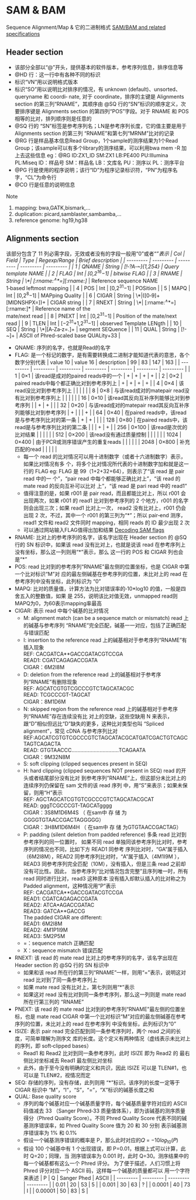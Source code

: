 # SAM & BAM
Sequence Alignment/Map & 它的二进制格式  [SAM/BAM and related specifications](https://samtools.github.io/hts-specs/)

## Header section
+ 该部分全部以“@”开头，提供基本的软件版本，参考序列信息，排序信息等
+ @HD 行：这一行中有各种不同的标识
+ 标识“VN”用以说明格式版本
+ 标识“SO”用以说明比对排序的情况，有 unknown (default)、unsorted、queryname 和 coordi‑
nate, 对于 coordinate，排序的主键是 Alignments section 的第三列“RNAME”，其顺序由 @SQ
行的“SN”标识的顺序定义，次要排序键是 Alignments section 的第四列“POS”字段。对于
RNAME 和 POS 相等的比对，排列顺序则是任意的
+ @SQ 行的 “SN”标签是参考序列名；LN是参考序列长度，它的值主要是用于 Alignments section 的第三列
“RNAME”和第七列“MRNM”比对的记录
+ @RG 行是样品基本信息Read Group，1个sample的测序结果为1个Read Group；该sample可以有多个library的测序结果，可以利用bwa mem -R 加上去这些信息 eg：@RG ID:ZX1_ID SM:ZX1 LB:PE400 PU:Illumina PL:Miseq ID：样品号 SM：样品名 LB：文库名 PU：测序以 PL：测序平台
+ @PG 行是使用的程序说明；该行“ID”为程序记录标识符，“PN”为程序名字，“CL”为命令行
+ @CO 行是任意的说明信息

> [!NOTE]
> 1. mapping: bwa,GATK,bismark,...
> 2. duplication: picard,samblaster,sambamba,...
> 3. reference genome: hg19,hg38

## Alignments section
该部分包含了 11 列必需字段，无效或者没有的字段一般用“0”或者“*”表示
| Col | Field | Type | Regexp/Range | Brief description |
| --------- | --------- | --------- | --------- | --------- |
| 1 | QNAME | String | \[!‑?A‑~]\{1,254} | Query template NAME |
| 2 | FLAG | Int | \[0,2<sup>16</sup>−1] | bitwise FLAG |
| 3 | RNAME | String | \\\*\| \[:rname:<sup>∧</sup>\*=]\[:rname:]* | Reference sequence NAME<br>1‑based leftmost mapping |
| 4 | POS | Int | \[0,2<sup>31</sup>−1] | POSition |
| 5 | MAPQ | Int | \[0,2<sup>8</sup>−1] | MAPping Quality |
| 6 | CIGAR | String |  \\\*\|\(\[0‑9]+\[MIDNSHPX=])+ | CIGAR string |
| 7 | RNEXT | String | \\\*\| \[:rname:<sup>∧</sup>\*=]\[:rname:]* | Reference name of the<br>mate/next read |
| 8 | PNEXT | Int |  \[0,2<sup>31</sup>−1] | Position of the mate/next<br>read |
| 9 | TLEN | Int | \[−2<sup>31</sup>+1,2<sup>31</sup>−1] | observed Template LENgth |
| 10 | SEQ | String | \\\*\|\[A‑Za‑z=.]+ | segment SEQuence |
| 11 | QUAL | String | \[!-~]+ | ASCII of Phred-scaled base QUALity+33 |
+ QNAME: 序列的名字，也就是Read的名字
+ FLAG: 是一个标记的数字，是有需要转换成二进制才能知道代表的意思，各个数字分别代表
  | value 10 | value 16 | description | 99 | 83 | 147 | 163 |
  | --------- | --------- | --------- | --------- | --------- | --------- | --------- |
  | 1 | 0×1 | 该read是成对的paired reads中的一个 | \+ | \+ | \+ | \+ |
  | 2 | 0×2 | paired reads中每个都正确比对到参考序列上 | \+ | \+ | \+ | \+ |
  | 4 | 0×4 | 该read没比对到参考序列上 | | | | |
  | 8 | 0×8 | 与该read成对的matepair read没有比对到参考序列上 | | | | |
  | 16 | 0×10 | 该read其反向互补序列能够比对到参考序列 | | \+ | \+ | |
  | 32 | 0×20 | 与该read成对的matepair read其反向互补序列能够比对到参考序列 | \+ | | | \+ |
  | 64 | 0×40 | 在paired reads中，该read是与参考序列比对的第一条 | \+ | \+ | | |
  | 128 | 0×80 | 在paired reads中，该read是与参考序列比对的第二条 | | | \+ | \+ |
  | 256 | 0×100 | 该read是次优的比对结果 | | | | |
  | 512 | 0×200 | 该read没有通过质量控制 | | | | |
  | 1024 | 0×400 | 由于PCR或测序错误产生的重复reads | | | | |
  | 2048 | 0×800 | 补充匹配的read | | | | |
  - 每一个 read 的比对情况可以用十进制数字（或者十六进制数字）表示，如果比对情况有多
个，将多个比对情况所代表的十进制数字加和就是这一行的 FLAG
    eg: FLAG 是 99（1+2+32+64），则表示了“该 read 是 pair read 中的一
个”，“pair read 中每个都能够正确比对上”，“该 read 的 mate read 的反向互补可以比对
上”，“该 read 是 pari read 中的 read1”
   - 值得注意的是，如果 r001 是 pair read，而且都能比对上，所以 r001 会出现两次，如果 r001 的
read1 比对到参考序列的 2 个地方，r001 的名字则会出现三次；如果 read1 比对上一次，
read2 没有比对上，r001 仍会出现 2 次，不过，其中一个 r001 的第三列为“*”；所以 pair‑end
测序，read1 文件和 read2 文件同时 mapping，相同 reads 的 ID 最少出现 2 次
    - 可以通过网站输入FLAG值得出加和结果 [Decoding SAM flags](https://broadinstitute.github.io/picard/explain‑flags.html)
+ RNAME: 比对上的参考序列的名字，该名字出现在 Header section 的 @SQ 行的 SN 标识中，如果该
read 没有比对上，也就是说该 read 在参考序列上没有坐标，那么这一列则用“\*”表示，那么
这一行的 POS 和 CIGAR 列也会是“*”
+ POS: read 比对到的参考序列“RNAME”最左侧的位置坐标，也是 CIGAR 中第一个比对标识“M”对
应的最左侧碱基在参考序列的位置，未比对上的 read 在参考序列中没有坐标，此列标识为
“0”
+ MAPQ: 比对的质量值，计算方法为比对错误率的‑10*log10 的值，一般是四舍五入的整数值，如果
是 255，说明该比对值无效，unmapped read则MAPQ为0，为60表示mapping率最高
+ CIGAR: 表示 read 中每个碱基的比对情况
  - M: alignment match (can be a sequence match or mismatch) read 上的碱基与参考序列
“RNAME”完全匹配，碱基一一对应，包括了正确匹配与错误匹配
  - I: insertion to the reference read 上的碱基相对于参考序列“RNAME”有插入现象<br>REF: CACGATCA**GACCGATACGTCCGA<br>READ1: CGATCAGAGACCGATA<br>CIGAR：6M2I8M
  - D: deletion from the reference read 上的碱基相对于参考序列“RNAME”有删除现象<br>REF: AGCATCGTGTCGCCCGTCTAGCATACGC<br>READ: TCGCCCGT-TAGCAT<br>CIGAR：8M1D6M
  - N: skipped region from the reference read 上的碱基相对于参考序列“RNAME”存在连续没有比
对上的空缺，这些空缺用 N 来表示，跟“D”相似但远比“D”缺失的更多，这种比对类型也叫
“Spliced alignment”，常见 cDNA 与参考序列比对<br>REF:AGCATCGTGTCGCCCGTCTAGCATACGCATGATCGACTGTCAGCTAGTCAGACTA<br>READ: GTGTAACCC................................TCAGAATA<br>CIGAR：9M32N8M
  - S: soft clipping \(clipped sequences present in SEQ)
  - H: hard clipping \(clipped sequences NOT present in SEQ) read 的开头或者结尾部分没有比对
到参考序列”RNAME”上，但这部分未比对上的连续序列仍保留在 sam 文件的该 read 序列
中，用“S”来表示；如果未保留，则用“H”表示<br>REF: AGCTAGCATCGTGTCGCCCGTCTAGCATACGCAT<br>READ: gggTCGCCCGT-TAGCATgggg<br>CIGAR：3S8M1D6M4S （ 在sam中 存 储 为GGGGTGTAACCGACTAGGGGG）<br>CIGAR：3H8M1D6M4H （ 在sam中 存 储 为GTGTAACCGACTAG）
  - P: padding \(silent deletion from padded reference) 多条 read 比对到参考序列的同一位置时，
如果不同 read 单独同该参考序列比对时，参考序列的情况也不同，比如下方 READ1 同参考
序列比对时，“GA”属于插入（6M2I8M），READ2 同参考序列比对时，“A”属于插入（4M1I9M ），
READ3 同参考序列完全匹配（10M），没有插入，但是三条 read 之前却没有可比性。因此，
当参考序列“比对情况包含完整”且序列唯一时，所有 read 同时进行比对，read3 这种原本
没有插入却默认插入的比对称之为 Padded alignment，这种情况用“P”表示<br>REF: CACGATCA\**GACCGATACGTCCGA<br>READ1: CGATCAGAGACCGATA<br>READ2: ATCA\*AGACCGATAC<br>READ3: GATCA**GACCG<br>The padded CIGAR are different:<br>READ1: 6M2I8M<br>READ2: 4M1P1I9M<br>READ3: 5M2P5M
  - =：sequence match 正确匹配
  - X：sequence mismatch 错误匹配
+ RNEXT: 该 read 的 mate read 比对上的参考序列的名字，该名字出现在 Header section 的 @SQ 行的
SN 标识中
  - 如果和该 read 所在行的第三列“RNAME”一样，则用“=”表示，说明这对 read 比对到了同一条参考序列上
  - 如果 mate read 没有比对上，第七列则用“*”表示
  - 如果这对 read 没有比对到同一条参考序列，那么这一列则是 mate read 所在行第三列的
“RNAME”
+ PNEXT: 该 read 的 mate read 比对到的参考序列“RNAME”最左侧的位置坐标，也是 mate read CIGAR
中第一个比对标识“M”对应的最左侧碱基在参考序列的位置，未比对上的 read 在参考序列
中没有坐标，此列标识为“0”
+ ISIZE: 表示 pair read 完全匹配到同一条参考序列时，两个 read 之间的长度，可简单理解为测序文
库的长度。这个定义有两种情况（虚线表示未比对上的序列，即 soft‑clipped bases）
  - Read1 和 Read2 比对到同一条参考序列，此时 ISIZE 即为 Read2 的
最右侧比对坐标减去 Read1 最左侧比对坐标
  - 此外，由于至今没有明确的定义和共识，因此 ISIZE 可以是 TLEN#1，也
可以是 TLEN#2，视情况而定
+ SEQ: 存储的序列，没有存储，此列则用 “*”标识。该序列的长度一定等于 CIGAR 标识中
“M”，“I”，“S”，“=”，“X”标识的碱基长度之和
+ QUAL: Base quality score
  - 序列的每个碱基对应一个碱基质量字符，每个碱基质量字符对应的 ASCII 码值减去 33
（Sanger Phred‑33 质量值体系），即为该碱基的测序质量得分（Phred Quality Score）。不同
Phred Quality Score 代表不同的碱基测序错误率，如 Phred Quality Score 值为 20 和 30 分别
表示碱基测序错误率为 1% 和 0.1%
  - 假设一个碱基测序错误的概率是 P，那么此时对应的𝑄 = −10𝑙𝑜𝑔<sub>10</sub>\(𝑃)
  - 假设 100 个碱基中有 1 个出现错误，即 P=0.01，根据上式可以计算，此时 Q=20；同理，当
测序错误率为 0.001 时，此时 Q=30。测序结果中的每一个碱基都有这么一个 Phred 评分。
为了便于描述，人们习惯上将 Phred 评分对应一个 ASCII 码，这样每一个碱基的质量都可以
用一个字符来表述
    | P | Q | Sanger Phed | ASCII |
    | --------- | --------- | --------- | --------- |
    | 0.01 | 20 | 53 | 5 |
    | 0.001 | 30 | 63 | ? |
    | 0.0001 | 40 | 73 | I |
    | 0.00001 | 50 | 83 | S |
